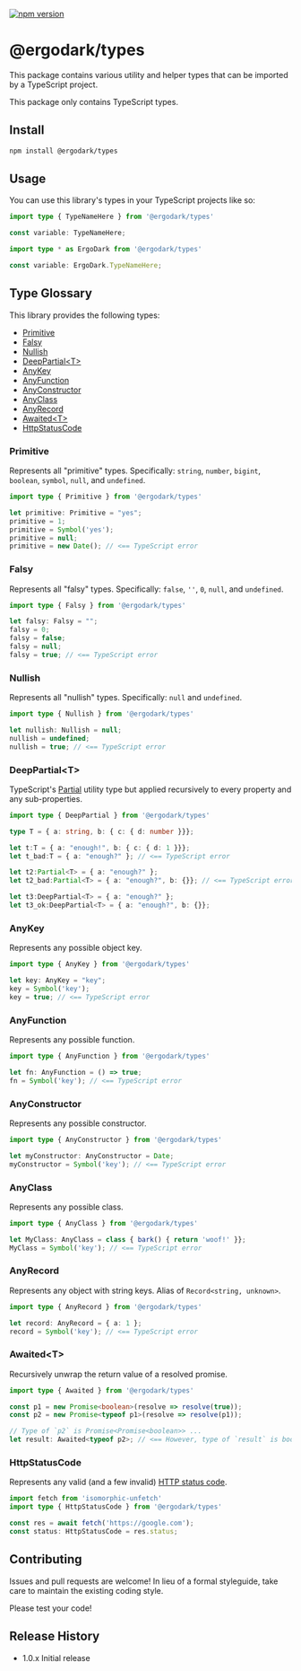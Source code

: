 [![npm
version](https://badge.fury.io/js/%40ergodark%2Ftypes.svg)](https://badge.fury.io/js/%40ergodark%2Ftypes)

# @ergodark/types

This package contains various utility and helper types that can be imported by a
TypeScript project.

This package only contains TypeScript types.

## Install

```sh
npm install @ergodark/types
```

## Usage

You can use this library's types in your TypeScript projects like so:

```TypeScript
import type { TypeNameHere } from '@ergodark/types'

const variable: TypeNameHere;
```

```TypeScript
import type * as ErgoDark from '@ergodark/types'

const variable: ErgoDark.TypeNameHere;
```

## Type Glossary

This library provides the following types:

+ [Primitive](#primitive)
+ [Falsy](#falsy)
+ [Nullish](#nullish)
+ [DeepPartial&lt;T&gt;](#deeppartialt)
+ [AnyKey](#anykey)
+ [AnyFunction](#anyfunction)
+ [AnyConstructor](#anyconstructor)
+ [AnyClass](#anyclass)
+ [AnyRecord](#anyrecord)
+ [Awaited&lt;T&gt;](#awaitedt)
+ [HttpStatusCode](#httpstatuscode)

### Primitive

Represents all "primitive" types. Specifically: `string`, `number`, `bigint`,
`boolean`, `symbol`, `null`, and `undefined`.

```TypeScript
import type { Primitive } from '@ergodark/types'

let primitive: Primitive = "yes";
primitive = 1;
primitive = Symbol('yes');
primitive = null;
primitive = new Date(); // <== TypeScript error
```

### Falsy

Represents all "falsy" types. Specifically: `false`, `''`, `0`, `null`, and
`undefined`.

```TypeScript
import type { Falsy } from '@ergodark/types'

let falsy: Falsy = "";
falsy = 0;
falsy = false;
falsy = null;
falsy = true; // <== TypeScript error
```

### Nullish

Represents all "nullish" types. Specifically: `null` and `undefined`.

```TypeScript
import type { Nullish } from '@ergodark/types'

let nullish: Nullish = null;
nullish = undefined;
nullish = true; // <== TypeScript error
```

### DeepPartial&lt;T&gt;

TypeScript's
[Partial<T>](https://www.typescriptlang.org/docs/handbook/utility-types.html#partialtype)
utility type but applied recursively to every property and any sub-properties.

```TypeScript
import type { DeepPartial } from '@ergodark/types'

type T = { a: string, b: { c: { d: number }}};

let t:T = { a: "enough!", b: { c: { d: 1 }}};
let t_bad:T = { a: "enough?" }; // <== TypeScript error

let t2:Partial<T> = { a: "enough?" };
let t2_bad:Partial<T> = { a: "enough?", b: {}}; // <== TypeScript error

let t3:DeepPartial<T> = { a: "enough?" };
let t3_ok:DeepPartial<T> = { a: "enough?", b: {}};
```

### AnyKey

Represents any possible object key.

```TypeScript
import type { AnyKey } from '@ergodark/types'

let key: AnyKey = "key";
key = Symbol('key');
key = true; // <== TypeScript error
```

### AnyFunction

Represents any possible function.

```TypeScript
import type { AnyFunction } from '@ergodark/types'

let fn: AnyFunction = () => true;
fn = Symbol('key'); // <== TypeScript error
```

### AnyConstructor

Represents any possible constructor.

```TypeScript
import type { AnyConstructor } from '@ergodark/types'

let myConstructor: AnyConstructor = Date;
myConstructor = Symbol('key'); // <== TypeScript error
```

### AnyClass

Represents any possible class.

```TypeScript
import type { AnyClass } from '@ergodark/types'

let MyClass: AnyClass = class { bark() { return 'woof!' }};
MyClass = Symbol('key'); // <== TypeScript error
```

### AnyRecord

Represents any object with string keys. Alias of `Record<string, unknown>`.

```TypeScript
import type { AnyRecord } from '@ergodark/types'

let record: AnyRecord = { a: 1 };
record = Symbol('key'); // <== TypeScript error
```

### Awaited&lt;T&gt;

Recursively unwrap the return value of a resolved promise.

```TypeScript
import type { Awaited } from '@ergodark/types'

const p1 = new Promise<boolean>(resolve => resolve(true));
const p2 = new Promise<typeof p1>(resolve => resolve(p1));

// Type of `p2` is Promise<Promise<boolean>> ...
let result: Awaited<typeof p2>; // <== However, type of `result` is boolean
```

### HttpStatusCode

Represents any valid (and a few invalid) [HTTP status
code](https://developer.mozilla.org/en-US/docs/Web/HTTP/Status).

```TypeScript
import fetch from 'isomorphic-unfetch'
import type { HttpStatusCode } from '@ergodark/types'

const res = await fetch('https://google.com');
const status: HttpStatusCode = res.status;
```

## Contributing

Issues and pull requests are welcome! In lieu of a formal styleguide, take care
to maintain the existing coding style.

Please test your code!

## Release History

* 1.0.x Initial release
